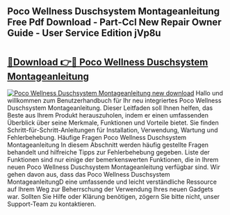 ## Poco Wellness Duschsystem Montageanleitung Free Pdf Download - Part-Ccl New Repair Owner Guide - User Service Edition jVp8u

# <h2><a href="http://df8nha.blite.top/?on=Poco+Wellness+Duschsystem+Montageanleitung">🔗Download 👉🔴 Poco Wellness Duschsystem Montageanleitung</a></h2>

[![Poco Wellness Duschsystem Montageanleitung new download](https://i.imgur.com/lujVjoI.png)](http://df8nha.blite.top/?on=Poco+Wellness+Duschsystem+Montageanleitung)
Hallo und willkommen zum Benutzerhandbuch für Ihr neu integriertes Poco Wellness Duschsystem Montageanleitung. Dieser Leitfaden soll Ihnen helfen, das Beste aus Ihrem Produkt herauszuholen, indem er einen umfassenden Überblick über seine Merkmale, Funktionen und Vorteile bietet. Sie finden Schritt-für-Schritt-Anleitungen für Installation, Verwendung, Wartung und Fehlerbehebung. Häufige Fragen Poco Wellness Duschsystem Montageanleitung In diesem Abschnitt werden häufig gestellte Fragen behandelt und hilfreiche Tipps zur Fehlerbehebung gegeben. Liste der Funktionen sind nur einige der bemerkenswerten Funktionen, die in Ihrem neuen Poco Wellness Duschsystem Montageanleitung verfügbar sind. Wir gehen davon aus, dass das Poco Wellness Duschsystem MontageanleitungD eine umfassende und leicht verständliche Ressource auf Ihrem Weg zur Beherrschung der Verwendung Ihres neuen Gadgets war. Sollten Sie Hilfe oder Klärung benötigen, zögern Sie bitte nicht, unser Support-Team zu kontaktieren.
